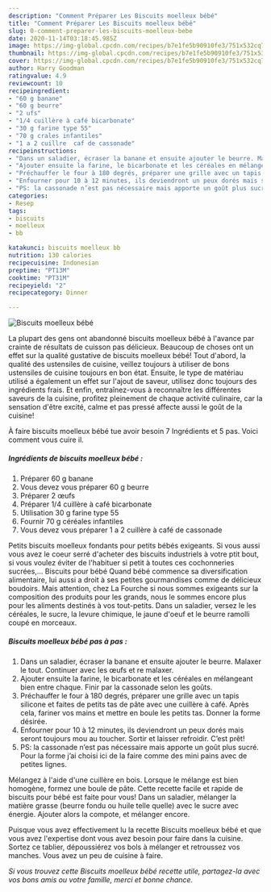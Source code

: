 ```yaml
---
description: "Comment Préparer Les Biscuits moelleux bébé"
title: "Comment Préparer Les Biscuits moelleux bébé"
slug: 0-comment-preparer-les-biscuits-moelleux-bebe
date: 2020-11-14T03:18:45.985Z
image: https://img-global.cpcdn.com/recipes/b7e1fe5b90910fe3/751x532cq70/biscuits-moelleux-bebe-photo-principale-de-la-recette.jpg
thumbnail: https://img-global.cpcdn.com/recipes/b7e1fe5b90910fe3/751x532cq70/biscuits-moelleux-bebe-photo-principale-de-la-recette.jpg
cover: https://img-global.cpcdn.com/recipes/b7e1fe5b90910fe3/751x532cq70/biscuits-moelleux-bebe-photo-principale-de-la-recette.jpg
author: Harry Goodman
ratingvalue: 4.9
reviewcount: 10
recipeingredient:
- "60 g banane"
- "60 g beurre"
- "2 ufs"
- "1/4 cuillère à café bicarbonate"
- "30 g farine type 55"
- "70 g crales infantiles"
- "1 a 2 cuillre  caf de cassonade"
recipeinstructions:
- "Dans un saladier, écraser la banane et ensuite ajouter le beurre. Malaxer le tout. Continuer avec les œufs et re malaxer."
- "Ajouter ensuite la farine, le bicarbonate et les céréales en mélangeant bien entre chaque. Finir par la cassonade selon les goûts."
- "Préchauffer le four à 180 degrés, préparer une grille avec un tapis silicone et faites de petits tas de pâte avec une cuillère à café. Après cela, fariner vos mains et mettre en boule les petits tas. Donner la forme désirée."
- "Enfourner pour 10 à 12 minutes, ils deviendront un peux dorés mais seront toujours mou au toucher. Sortir et laisser refroidir. C’est prêt!"
- "PS: la cassonade n’est pas nécessaire mais apporte un goût plus sucré. Pour la forme j’ai choisi ici de la faire comme des mini pains avec de petites lignes."
categories:
- Resep
tags:
- biscuits
- moelleux
- bb

katakunci: biscuits moelleux bb 
nutrition: 130 calories
recipecuisine: Indonesian
preptime: "PT13M"
cooktime: "PT31M"
recipeyield: "2"
recipecategory: Dinner

---
```



![Biscuits moelleux bébé](https://img-global.cpcdn.com/recipes/b7e1fe5b90910fe3/751x532cq70/biscuits-moelleux-bebe-photo-principale-de-la-recette.jpg)

La plupart des gens ont abandonné biscuits moelleux bébé à l'avance par crainte de résultats de cuisson pas délicieux. Beaucoup de choses ont un effet sur la qualité gustative de biscuits moelleux bébé! Tout d'abord, la qualité des ustensiles de cuisine, veillez toujours à utiliser de bons ustensiles de cuisine toujours en bon état. Ensuite, le type de matériau utilisé a également un effet sur l'ajout de saveur, utilisez donc toujours des ingrédients frais. Et enfin, entraînez-vous à reconnaître les différentes saveurs de la cuisine, profitez pleinement de chaque activité culinaire, car la sensation d'être excité, calme et pas pressé affecte aussi le goût de la cuisine!

<!--inarticleads1-->

À faire biscuits moelleux bébé tue avoir besoin 7 Ingrédients et 5 pas. Voici comment vous cuire il.

##### Ingrédients de biscuits moelleux bébé :

1. Préparer 60 g banane
1. Vous devez vous préparer 60 g beurre
1. Préparer 2 œufs
1. Préparer 1/4 cuillère à café bicarbonate
1. Utilisation 30 g farine type 55
1. Fournir 70 g céréales infantiles
1. Vous devez vous préparer 1 a 2 cuillère à café de cassonade


Petits biscuits moelleux fondants pour petits bébés exigeants. Si vous aussi vous avez le coeur serré d&#39;acheter des biscuits industriels à votre ptit bout, si vous voulez éviter de l&#39;habituer si petit à toutes ces cochonneries sucrées,… Biscuits pour bébé Quand bébé commence sa diversification alimentaire, lui aussi a droit à ses petites gourmandises comme de délicieux boudoirs. Mais attention, chez La Fourche si nous sommes exigeants sur la composition des produits pour les grands, nous le sommes encore plus pour les aliments destinés à vos tout-petits. Dans un saladier, versez le les céréales, le sucre, la levure chimique, le jaune d&#39;oeuf et le beurre ramolli coupé en morceaux. 

<!--inarticleads2-->

##### Biscuits moelleux bébé pas à pas :

1. Dans un saladier, écraser la banane et ensuite ajouter le beurre. Malaxer le tout. Continuer avec les œufs et re malaxer.
1. Ajouter ensuite la farine, le bicarbonate et les céréales en mélangeant bien entre chaque. Finir par la cassonade selon les goûts.
1. Préchauffer le four à 180 degrés, préparer une grille avec un tapis silicone et faites de petits tas de pâte avec une cuillère à café. Après cela, fariner vos mains et mettre en boule les petits tas. Donner la forme désirée.
1. Enfourner pour 10 à 12 minutes, ils deviendront un peux dorés mais seront toujours mou au toucher. Sortir et laisser refroidir. C’est prêt!
1. PS: la cassonade n’est pas nécessaire mais apporte un goût plus sucré. Pour la forme j’ai choisi ici de la faire comme des mini pains avec de petites lignes.


Mélangez à l&#39;aide d&#39;une cuillère en bois. Lorsque le mélange est bien homogène, formez une boule de pâte. Cette recette facile et rapide de biscuits pour bébé est faite pour vous! Dans un saladier, mélanger la matière grasse (beurre fondu ou huile telle quelle) avec le sucre avec énergie. Ajouter alors la compote, et mélanger encore. 

<!--inarticleads1-->

<p>
Puisque vous avez effectivement lu la recette Biscuits moelleux bébé et que vous avez l'expertise dont vous avez besoin pour faire dans la cuisine. Sortez ce tablier, dépoussiérez vos bols à mélanger et retroussez vos manches. Vous avez un peu de cuisine à faire.
</p>

<p>
<i>Si vous trouvez cette Biscuits moelleux bébé recette utile, partagez-la avec vos bons amis ou votre famille, merci et bonne chance.</i>
</p>
